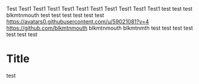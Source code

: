 Test
Test1
Test1
Test1
Test1
Test1
Test1
Test1
Test1
Test1
Test1
test
test
test
blkmtnmouth
test
test
test
test
test
test
https://avatars0.githubusercontent.com/u/59021081?v=4
https://github.com/blkmtnmouth
blkmtnmouth
blkmtnmth
test
test
test
test
test
test
test
# Title
test
